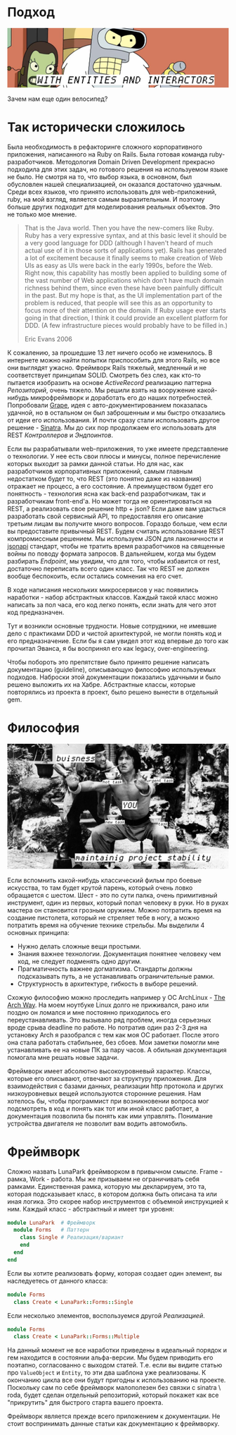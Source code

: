 # Подход

![Blacjack & hockers](_imgs/bender_header.jpeg)

Зачем нам еще один велосипед?

# Так исторически сложилось
Была необходимость в рефакторинге сложного корпоративного приложения, написанного на Ruby on Rails. Была готовая команда ruby-разработчиков. Методология Domain Driven Development прекрасно подходила для этих задач, но готового решения на используемом языке не было. Не смотря на то, что  выбор языка, в основном, был обусловлен нашей специализацией, он оказался достаточно удачным. Среди всех языков, что принято использовать для web-приложений, ruby, на мой взгляд, является самым выразительным. И поэтому больше других подходит для моделирования реальных объектов. Это не только мое мнение.

> That is the Java world. Then you have the new-comers like Ruby. Ruby has a very expressive syntax, and at this basic level it should be a very good language for DDD (although I haven't heard of much actual use of it in those sorts of applications yet). Rails has generated a lot of excitement because it finally seems to make creation of Web UIs as easy as UIs were back in the early 1990s, before the Web. Right now, this capability has mostly been applied to building some of the vast number of Web applications which don't have much domain richness behind them, since even these have been painfully difficult in the past. But my hope is that, as the UI implementation part of the problem is reduced, that people will see this as an opportunity to focus more of their attention on the domain. If Ruby usage ever starts going in that direction, I think it could provide an excellent platform for DDD. (A few infrastructure pieces would probably have to be filled in.)
>
> Eric Evans 2006

К сожалению, за прошедшие 13 лет ничего особо не изменилось. В интернете можно найти попытки приспособить для этого Rails, но все они выглядят ужасно. Фреймворк Rails тяжелый, медленный и не соответствует принципам SOLID. Смотреть без слез, как кто-то пытается изобразить на основе  _AсtiveRecord_ реализацию паттерна _Репозиторий_, очень тяжело. Мы решили взять на вооружение какой-нибудь микрофреймворк и доработать его до наших потребностей. Попробовали [Grape](https://github.com/ruby-grape/grape), идея с авто-документированием показалась удачной, но в остальном он был заброшенным и мы быстро отказались от идеи его использования. И почти сразу стали использовать другое решение - [Sinatra](http://sinatrarb.com). Мы до сих пор продолжаем его использовать для REST _Контроллеров_ и _Эндпоинтов_.

Если вы разрабатывали web-приложения, то уже имеете представление о технологии. У нее есть свои плюсы и минусы, полное перечисление которых выходит за рамки данной статьи. Но для нас, как разработчиков корпоративных приложений, самым главным недостатком будет то, что REST (это понятно даже из названия) отражает не процесс, а его состояние. А преимуществом будет его понятность - технология ясна как back-end разработчикам, так и разработчикам front-end'a.
Но может тогда не ориентироваться на REST, а реализовать свое решение http + json? Если даже вам удасться разработать свой сервисный API, то предоставляя его описание третьим лицам вы получите много вопросов. Гораздо больше, чем если вы предоставите привычный REST.
Будем считать использование REST компромиссным решением. Мы используем JSON для лаконичности и [jsonapi](https://jsonapi.org) стандарт, чтобы не тратить время разработчиков на священные войны по поводу формата запросов.
В дальнейшем, когда мы будем разбирать _Endpoint_, мы увидим, что для того, чтобы избавится от rest, достаточно переписать всего один класс. Так что REST не должен вообще беспокоить, если  остались сомнения на его счет.

В ходе написания нескольких микросервисов у нас появились наработки - набор абстрактных классов. Каждый такой класс можно написать за пол часа, его код легко понять, если знать для чего этот код предназначен.

Тут и возникли основные трудности. Новые сотрудники, не имевшие дело с практиками DDD и чистой архитектурой, не могли понять код и его предназначение. Если бы я сам увидел этот код впервые до того как прочитал Эванса, я бы воспринял его как legacy, over-engineering.

Чтобы побороть это препятствие было принято решение написать документацию (guideline), описывающую философию используемых подходов. Наброски этой документации показались удачными и было решено выложить их на Хабре. Абстрактные классы, которые повторялись из проекта в проект, было решено вынести в отдельный gem.

# Философия
![drunk-master](_imgs/drunk_master.jpg)

Если вспомнить какой-нибудь классический фильм про боевые искусства, то там будет крутой парень, который очень ловко обращается с шестом. Шест - это по сути палка, очень примитивный инструмент, один из первых, который попал человеку в руки. Но в руках мастера он становится грозным оружием.
Можно потратить время на создание пистолета, который не стреляет тебе в ногу, а можно потратить время на обучение технике стрельбы. Мы выделили 4 основных принципа:

- Нужно делать сложные вещи простыми.
- Знания важнее технологии. Документация понятнее человеку чем код, не следует подменять одно другим.
- Прагматичность важнее догматизма. Стандарты должны подсказывать путь, а не устанавливать ограничительные рамки.
- Структурность в архитектуре, гибкость в выборе решений.

Схожую философию можно проследить например у ОС ArchLinux -  [The Arch Way](https://wiki.archlinux.org/index.php/The_Arch_Way_(Русский)). На моем ноутбуке Linux долго не приживался, рано или поздно он ломался и мне постоянно приходилось его переустанавливать. Это вызывало ряд проблем, иногда серьезных вроде срыва deadline по работе. Но потратив один раз 2-3 дня на установку Arch я разобрался с тем как моя ОС работает. После этого она стала работать стабильнее, без сбоев. Мои заметки помогли мне устанавливать ее на новые ПК за пару часов. А обильная документация помогала мне решать новые задачи.

Фреймворк имеет абсолютно высокоуровневый характер. Классы, которые его описывают, отвечают за структуру приложения. Для взаимодействия с базами данных, реализации http протокола и других низкоуровневых вещей используются сторонние решения. Нам хотелось бы, чтобы программист при возникновении вопроса мог подсмотреть в код и понять как тот или иной класс работает, а документация позволила бы понять как ими управлять. Понимание устройства двигателя не позволит вам водить автомобиль.

# Фреймворк
Сложно назвать LunaPark фреймворком в привычном смысле. Frame - рамка, Work - работа. Мы же призываем не ограничивать себя рамками. Единственная рамка, которую мы декларируем, это та, которая подсказывает класс, в котором должна быть описана та или иная логика. Это скорее набор инструментов с объемной инструкцией к ним.
Каждый класс - абстрактный и имеет три уровня:

```ruby
module LunaPark  # Фреймворк
  module Forms   # Паттерн
    class Single # Реализация/вариант
    end
  end
end
```
 Если вы хотите реализовать форму, которая создает один элемент, вы наследуетесь от данного класса:
```ruby
module Forms
  class Create < LunaPark::Forms::Single
```
Если несколько элементов, воспользуемся другой _Реализацией_.
```ruby
module Forms
  class Create < LunaPark::Forms::Multiple
```
На данный момент не все наработки приведены в идеальный порядок и гем находится в состоянии альфа-версии. Мы будем приводить его поэтапно, согласованно с выходом статей. Т.е. если вы видите статью про `ValueObject` и `Entity`, то эти два шаблона уже реализованы. К окончанию цикла все они будут пригодны к использованию на проекте. Поскольку сам по себе фреймворк малополезен без связки с sinatra \ roda, будет сделан отдельный репозиторий, который покажет как все "прикрутить" для быстрого старта вашего проекта. 

Фреймворк является прежде всего приложением к документации. Не стоит воспринимать данные статьи как документацию к фреймворку. 